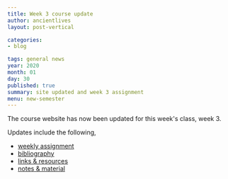 ```yaml
---
title: Week 3 course update
author: ancientlives
layout: post-vertical

categories:
- blog

tags: general news
year: 2020
month: 01
day: 30
published: true
summary: site updated and week 3 assignment
menu: new-semester
---
```


The course website has now been updated for this week's class, week 3.

Updates include the following,

* [weekly assignment](/weekly_assignment)
* [bibliography](/bibliography)
* [links & resources](/links)
* [notes & material](/notes)

